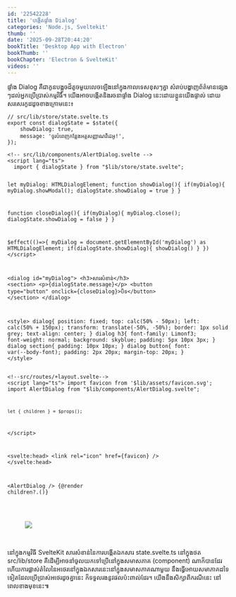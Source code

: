 ```yaml
---
id: '22542228'
title: 'បង្កើត​ផ្ទាំង Dialog'
categories: 'Node.js, Sveltekit'
thumb: ''
date: '2025-09-28T20:44:20'
bookTitle: 'Desktop App with Electron'
bookThumb: ''
bookChapter: 'Electron & SvelteKit'
videos: ''
---
```

<p>ផ្ទាំង Dialog គឺ​ជា​កូន​បង្អួច​ដ៏​តូច​មួយ​លេច​ឡើង​នៅ​ក្នុង​កាលទេស​ខុស​ៗ​គ្នា ​សំរាប់​បង្ហាញ​ព័ត៌មាន​ផ្សេង​ៗ​ដល់អ្នក​ប្រើប្រាស់​កម្មវិធី​​។ យើង​អាច​បង្កើត​និង​រចនា​ផ្ទាំង​ Dialog នេះ​​ដោយ​ខ្លួន​យើង​ផ្ទាល់​ ដោយ​សរសេរ​កូដ​ដូច​ខាង​ក្រោម​នេះ៖</p><pre><code class="svelte">// src/lib/store/state.svelte.ts
export const dialogState = $state({
    showDialog: true,
    message: 'ចូរ​បំពេញ​កន្លែង​អត្តសញ្ញាណ​វីដេអូ!',
});</code></pre><pre><code class="svelte">&lt;!-- src/lib/components/AlertDialog.svelte --&gt;
&lt;script lang="ts"&gt;
  import { dialogState } from "$lib/store/state.svelte";

  let myDialog: HTMLDialogElement;
  function showDialog(){
      if(myDialog){
        myDialog.showModal();
        dialogState.showDialog = true
      }
  }
  
  function closeDialog(){
    if(myDialog){
      myDialog.close();
      dialogState.showDialog = false
    }
  }

  $effect(()=&gt;{
      myDialog = document.getElementById('myDialog') as HTMLDialogElement;
      if(dialogState.showDialog){
        showDialog()
      }
  })
&lt;/script&gt;

&lt;dialog id="myDialog"&gt;
  &lt;h3&gt;សារសំខាន់&lt;/h3&gt;
  &lt;section&gt;
    &lt;p&gt;{dialogState.message}&lt;/p&gt;
    &lt;button type="button" onclick={closeDialog}&gt;បិទ&lt;/button&gt;
  &lt;/section&gt;
&lt;/dialog&gt;

&lt;style&gt;
dialog{
  position: fixed;
  top: calc(50% - 50px);
  left: calc(50% + 150px);
  transform: translate(-50%, -50%);
  border: 1px solid grey;
  text-align: center;
}
dialog h3{
  font-family: Limonf3;
  font-weight: normal;
  background: skyblue;
  padding: 5px 10px 3px;
}
dialog section{
  padding: 10px 10px;
}
dialog button{
  font: var(--body-font);
  padding: 2px 20px;
  margin-top: 20px;
}
&lt;/style&gt;</code></pre><pre><code class="svelte">&lt;!--src/routes/+layout.svelte--&gt;
&lt;script lang="ts"&gt;
	import favicon from '$lib/assets/favicon.svg';
	import AlertDialog from "$lib/components/AlertDialog.svelte";

	let { children } = $props();
&lt;/script&gt;

&lt;svelte:head&gt;
	&lt;link rel="icon" href={favicon} /&gt;
&lt;/svelte:head&gt;

&lt;AlertDialog /&gt;
{@render children?.()}</code></pre><p>&nbsp;</p><figure class="image"><img src="https://blogger.googleusercontent.com/img/b/R29vZ2xl/AVvXsEjWkkNSImvYNEgu6fmA07bj5V0kcmdSdEmYtZog2GV8l5jAKmDqY9kYQmmAmQ57Dl63MXgUR6B-TVvjMo5-VsHNXRBU4TMD7ACFMYp98l1ApWxXOS4ebbZSlulF3kZZTOoUrNV9zMUfg2fQeIsIjGhPhl43b2KlWDqwHbHwM8VDwct8VEx1cQWi6c8IjiQ/s1600/Capture.PNG"></figure><p>&nbsp;</p><p>នៅ​ក្នុង​កម្មវិធី SvelteKit សារសំខាន់​​នៃ​ការបង្កើត​ឯកសារ state.svelte.ts នៅក្នុង​ថត src/lib/store គឺ​ដើម្បី​អាច​នាំចូល​យក​ទៅ​​ប្រើ​នៅ​ក្នុងសមាសភាគ (component) ណា​ក៏​បាន​ដែរ ហើយ​ការផ្លាស់​តំលៃនៃ​​អថេរ​នៅ​ក្នុងឯកសារ​នេះ​នៅ​ក្នុង​សមាសភាគ​ណា​មួយ នឹង​ធ្វើ​អោយ​សមាភាគ​ដទៃ​ទៀត​ដែល​ប្រើប្រាស់​អថេរ​ដូច​គ្នា​នេះ ក៏​ទទួល​រង​នូវ​ផល​ប៉ះពាល់​ដែរ​។ យើង​នឹង​សិក្សា​ពី​ករណី​នេះ​ នៅ​ពេល​ខាង​មុខ​នេះ​៕</p>